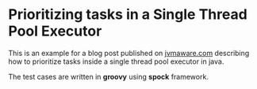 # Prioritizing tasks in a Single Thread Pool Executor

This is an example for a blog post published on [jvmaware.com](https://jvmaware.com/priority-queue-and-threadpool/) describing how to
 prioritize tasks inside a single thread pool executor in java.
 
The test cases are written in **groovy** using **spock** framework.